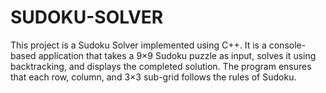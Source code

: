 # SUDOKU-SOLVER
This project is a Sudoku Solver implemented using C++. It is a console-based application that takes a 9×9 Sudoku puzzle as input, solves it using backtracking, and displays the completed solution. The program ensures that each row, column, and 3×3 sub-grid follows the rules of Sudoku.
